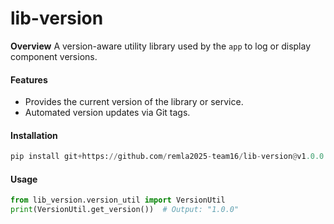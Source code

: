 # lib-version

**Overview**
A version-aware utility library used by the `app` to log or display component versions.

#### **Features**

- Provides the current version of the library or service.
- Automated version updates via Git tags.

#### **Installation**

```python
pip install git+https://github.com/remla2025-team16/lib-version@v1.0.0
```

#### **Usage**

```python
from lib_version.version_util import VersionUtil
print(VersionUtil.get_version())  # Output: "1.0.0"
```
